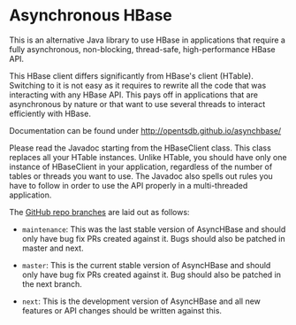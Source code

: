 # Asynchronous HBase

This is an alternative Java library to use HBase in applications that require
a fully asynchronous, non-blocking, thread-safe, high-performance HBase API.

This HBase client differs significantly from HBase's client (HTable).
Switching to it is not easy as it requires to rewrite all the code that was
interacting with any HBase API.  This pays off in applications that are
asynchronous by nature or that want to use several threads to interact
efficiently with HBase.

Documentation can be found under http://opentsdb.github.io/asynchbase/

Please read the Javadoc starting from the HBaseClient class.  This class
replaces all your HTable instances.  Unlike HTable, you should have only
one instance of HBaseClient in your application, regardless of the number
of tables or threads you want to use.  The Javadoc also spells out rules
you have to follow in order to use the API properly in a multi-threaded
application.

The [GitHub repo branches](https://github.com/OpenTSDB/asynchbase) are laid 
out as follows:

* `maintenance`: This was the last stable version of AsyncHBase and should only
  have bug fix PRs created against it. Bugs should also be patched in master and
  next.

* `master`: This is the current stable version of AsyncHBase and should only have
  bug fix PRs created against it. Bug should also be patched in the next branch.

* `next`: This is the development version of AsyncHBase and all new features or
  API changes should be written against this.

